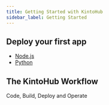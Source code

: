 ```yaml
---
title: Getting Started with KintoHub
sidebar_label: Getting Started
---
```


## Deploy your first app

 - [Node.js](introduction/deploy-your-first/nodejs-app)
 - [Python](introduction/deploy-your-first/python-app)

## The KintoHub Workflow

Code, Build, Deploy and Operate